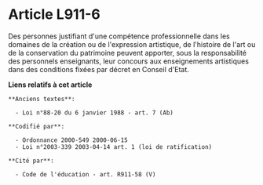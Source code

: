 # Article L911-6

Des personnes justifiant d'une compétence professionnelle dans les domaines de la création ou de l'expression artistique, de
l'histoire de l'art ou de la conservation du patrimoine peuvent apporter, sous la responsabilité des personnels enseignants,
leur concours aux enseignements artistiques dans des conditions fixées par décret en Conseil d'Etat.

**Liens relatifs à cet article**

	**Anciens textes**:

	  - Loi n°88-20 du 6 janvier 1988 - art. 7 (Ab)

	**Codifié par**:

	  - Ordonnance 2000-549 2000-06-15
	  - Loi n°2003-339 2003-04-14 art. 1 (loi de ratification)

	**Cité par**:

	  - Code de l'éducation - art. R911-58 (V)
